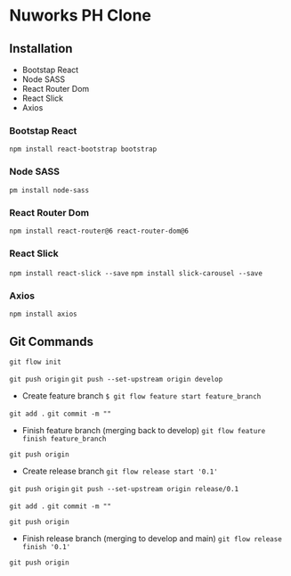 # Nuworks PH Clone

## Installation

- Bootstap React
- Node SASS
- React Router Dom
- React Slick
- Axios


### Bootstap React
`npm install react-bootstrap bootstrap`

### Node SASS
`pm install node-sass`

### React Router Dom
`npm install react-router@6 react-router-dom@6`

### React Slick
`npm install react-slick --save`
`npm install slick-carousel --save`

### Axios
`npm install axios`


## Git Commands

`git flow init`

`git push origin`
`git push --set-upstream origin develop`

- Create feature branch
`$ git flow feature start feature_branch`

`git add .`
`git commit -m ""`

- Finish feature branch (merging back to develop)
`git flow feature finish feature_branch`

`git push origin`

- Create release branch 
`git flow release start '0.1'`

`git push origin`
`git push --set-upstream origin release/0.1`

`git add .`
`git commit -m ""`

`git push origin`

- Finish release branch (merging to develop and main)
`git flow release finish '0.1'`

`git push origin`
